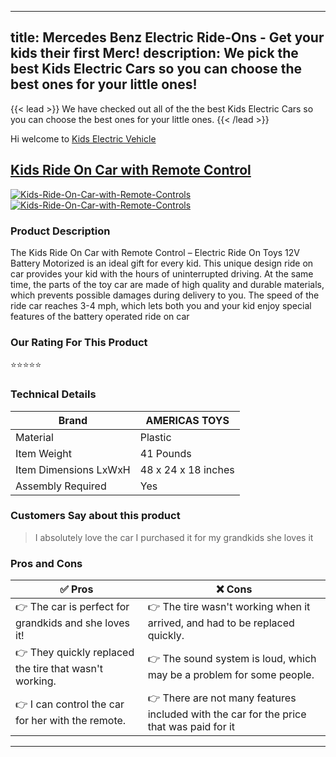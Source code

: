 
---
title: Mercedes Benz Electric Ride-Ons - Get your kids their first Merc!
description: We pick the best Kids Electric Cars so you can choose the best ones for your little ones!
---

{{< lead >}}
We have checked out all of the the best Kids Electric Cars so you can choose the best ones for your little ones.
{{< /lead >}}

Hi welcome to [Kids Electric Vehicle](https://kidselectricvehicle.com)


## [Kids Ride On Car with Remote Control](/Kids-Ride-On-Car-with-Remote-Controls)
[![Kids-Ride-On-Car-with-Remote-Controls](<https://m.media-amazon.com/images/I/81FkxtzoZ-L._AC_SX522_.jpg>)](<?tag=kidselectricvehicle-20>)[![Kids-Ride-On-Car-with-Remote-Controls](<https://dabuttonfactory.com/button.png?t=CHECK+AMAZON&f=Noto+Sans-Bold&ts=26&tc=fff&hp=45&vp=20&c=11&bgt=unicolored&bgc=4bd42f>)](<?tag=kidselectricvehicle-20>)

### Product Description 

The Kids Ride On Car with Remote Control – Electric Ride On Toys 12V Battery Motorized is an ideal gift for every kid. This unique design ride on car provides your kid with the hours of uninterrupted driving. At the same time, the parts of the toy car are made of high quality and durable materials, which prevents possible damages during delivery to you. The speed of the ride car reaches 3-4 mph, which lets both you and your kid enjoy special features of the battery operated ride on car

### Our Rating For This Product

⭐⭐⭐⭐⭐

### Technical Details

| Brand                 | AMERICAS TOYS       |
|-----------------------|---------------------|
| Material              | Plastic             |
| Item Weight           | 41 Pounds           |
| Item Dimensions LxWxH | 48 x 24 x 18 inches |
| Assembly Required     | Yes                 |

### Customers Say about this product

> I absolutely love the car I purchased it for my grandkids she loves it

### Pros and Cons

| ✅ Pros | ❌ Cons |
|-|-|
| 👉 The car is perfect for grandkids and she loves it!|👉 The tire wasn't working when it arrived, and had to be replaced quickly. |
| 👉 They quickly replaced the tire that wasn't working. |👉 The sound system is loud, which may be a problem for some people.|
| 👉 I can control the car for her with the remote.|👉 There are not many features included with the car for the price that was paid for it|

---